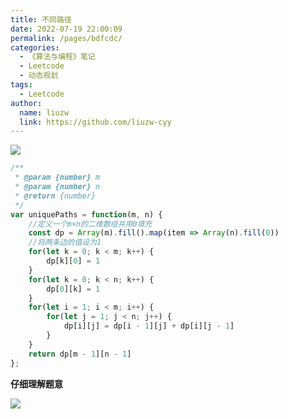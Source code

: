 ```yaml
---
title: 不同路径
date: 2022-07-19 22:00:09
permalink: /pages/bdfcdc/
categories:
  - 《算法与编程》笔记
  - Leetcode
  - 动态规划
tags:
  - Leetcode
author:
  name: liuzw
  link: https://github.com/liuzw-cyy
---
```

![](https://cdn.jsdelivr.net/gh/liuzw-cyy/images/img/不同路径.png)
```js
/**
 * @param {number} m
 * @param {number} n
 * @return {number}
 */
var uniquePaths = function(m, n) {
    //定义一个m×n的二维数组并用0填充
    const dp = Array(m).fill().map(item => Array(n).fill(0))
    //将两条边的值设为1
    for(let k = 0; k < m; k++) {
        dp[k][0] = 1
    }
    for(let k = 0; k < n; k++) {
        dp[0][k] = 1
    }
    for(let i = 1; i < m; i++) {
        for(let j = 1; j < n; j++) {
            dp[i][j] = dp[i - 1][j] + dp[i][j - 1]
        }
    }
    return dp[m - 1][n - 1]
};
```
**仔细理解题意**

![](https://cdn.jsdelivr.net/gh/liuzw-cyy/images/img/不同路径题解.png)
